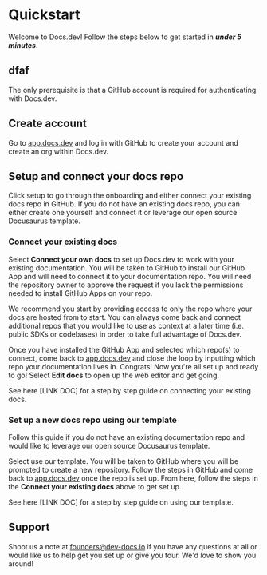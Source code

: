 # Quickstart

Welcome to Docs.dev! Follow the steps below to get started in ***under 5 minutes***.

## dfaf

The only prerequisite is that a GitHub account is required for authenticating with Docs.dev.

## Create account

Go to [app.docs.dev](http://app.docs.dev) and log in with GitHub to create your account and create an org within Docs.dev.

## Setup and connect your docs repo

Click setup to go through the onboarding and either connect your existing docs repo in GitHub. If you do not have an existing docs repo, you can either create one yourself and connect it or leverage our open source Docusaurus template.

### Connect your existing docs

Select **Connect your own docs** to set up Docs.dev to work with your existing documentation. You will be taken to GitHub to install our GitHub App and will need to connect it to your documentation repo. You will need the repository owner to approve the request if you lack the permissions needed to install GitHub Apps on your repo.

We recommend you start by providing access to only the repo where your docs are hosted from to start. You can always come back and connect additional repos that you would like to use as context at a later time (i.e. public SDKs or codebases) in order to take full advantage of Docs.dev.

Once you have installed the GitHub App and selected which repo(s) to connect, come back to [app.docs.dev](https://app.docs.dev/) and close the loop by inputting which repo your documentation lives in. Congrats! Now you're all set up and ready to go! Select **Edit docs** to open up the web editor and get going.

See here \[LINK DOC] for a step by step guide on connecting your existing docs.

### Set up a new docs repo using our template

Follow this guide if you do not have an existing documentation repo and would like to leverage our open source Docusaurus template.

Select use our template. You will be taken to GitHub where you will be prompted to create a new repository. Follow the steps in GitHub and come back to [app.docs.dev](https://app.docs.dev/) once the repo is set up. From here, follow the steps in the **Connect your existing docs** above to get set up.

See here \[LINK DOC] for a step by step guide on using our template.

## Support

Shoot us a note at <founders@dev-docs.io> if you have any questions at all or would like us to help get you set up or give you tour. We'd love to show you around!
